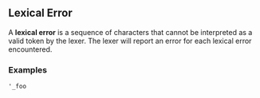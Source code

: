 ## Lexical Error

A **lexical error** is a sequence of characters that cannot be interpreted as a
valid token by the lexer. The lexer will report an error for each lexical error
encountered.

### Examples

```
'_foo
```
